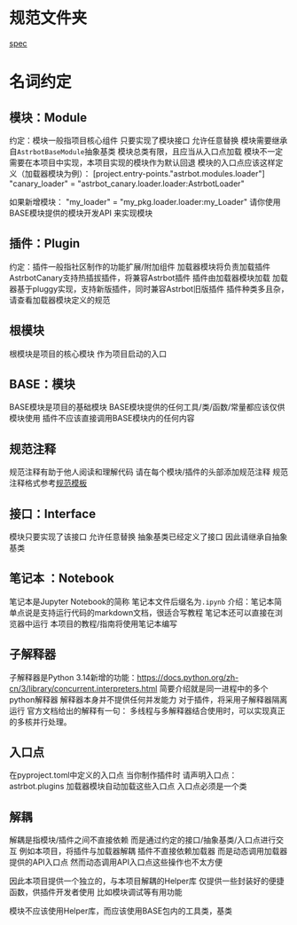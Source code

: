 # 规范文件夹
[spec](./spec)

# 名词约定
## 模块：Module
约定：模块一般指项目核心组件
只要实现了模块接口
允许任意替换
模块需要继承自`AstrbotBaseModule`抽象基类
模块总类有限，且应当从入口点加载
模块不一定需要在本项目中实现，本项目实现的模块作为默认回退
模块的入口点应该这样定义（加载器模块为例）：
[project.entry-points."astrbot.modules.loader"]
"canary_loader" = "astrbot_canary.loader.loader:AstrbotLoader"

如果新增模块：
"my_loader" = "my_pkg.loader.loader:my_Loader"
请你使用BASE模块提供的模块开发API 来实现模块

## 插件：Plugin
约定：插件一般指社区制作的功能扩展/附加组件
加载器模块将负责加载插件
AstrbotCanary支持热插拔插件，将兼容Astrbot插件
插件由加载器模块加载
加载器基于pluggy实现，支持新版插件，同时兼容Astrbot旧版插件
插件种类多且杂，请查看加载器模块定义的规范

## 根模块
根模块是项目的核心模块
作为项目启动的入口

## BASE：模块
BASE模块是项目的基础模块
BASE模块提供的任何工具/类/函数/常量都应该仅供模块使用
插件不应该直接调用BASE模块内的任何内容



## 规范注释
规范注释有助于他人阅读和理解代码
请在每个模块/插件的头部添加规范注释
规范注释格式参考[规范模板](./spec-template.md)

## 接口：Interface
模块只要实现了该接口
允许任意替换
抽象基类已经定义了接口
因此请继承自抽象基类

## 笔记本 ：Notebook
笔记本是Jupyter Notebook的简称
笔记本文件后缀名为`.ipynb`
介绍：笔记本简单点说是支持运行代码的markdown文档，很适合写教程
笔记本还可以直接在浏览器中运行
本项目的教程/指南将使用笔记本编写

## 子解释器
子解释器是Python 3.14新增的功能：https://docs.python.org/zh-cn/3/library/concurrent.interpreters.html
简要介绍就是同一进程中的多个python解释器
解释器本身并不提供任何并发能力
对于插件，将采用子解释器隔离运行
官方文档给出的解释有一句：
多线程与多解释器结合使用时，可以实现真正的多核并行处理。

## 入口点
在pyproject.toml中定义的入口点
当你制作插件时
请声明入口点：astrbot.plugins
加载器模块自动加载这些入口点
入口点必须是一个类

## 解耦
解耦是指模块/插件之间不直接依赖
而是通过约定的接口/抽象基类/入口点进行交互
例如本项目，将插件与加载器解耦
插件不直接依赖加载器
而是动态调用加载器提供的API入口点
然而动态调用API入口点这些操作也不太方便

因此本项目提供一个独立的，与本项目解耦的Helper库
仅提供一些封装好的便捷函数，供插件开发者使用
比如模块调试等有用功能

模块不应该使用Helper库，而应该使用BASE包内的工具类，基类